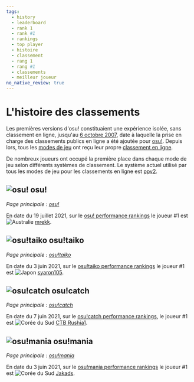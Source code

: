 ```yaml
---
tags:
  - history
  - leaderboard
  - rank 1
  - rank #1
  - rankings
  - top player
  - histoire
  - classement
  - rang 1
  - rang #1
  - classements
  - meilleur joueur
no_native_review: true
---
```


# L'histoire des classements

Les premières versions d'osu! constituaient une expérience isolée, sans classement en ligne, jusqu'au [6 octobre 2007](https://osu.ppy.sh/community/forums/topics/15?n=29), date à laquelle la prise en charge des classements publics en ligne a été ajoutée pour [osu!](/wiki/Game_mode/osu!). Depuis lors, tous les [modes de jeu](/wiki/Game_mode) ont reçu leur propre [classement en ligne](https://osu.ppy.sh/rankings/osu/performance).

De nombreux joueurs ont occupé la première place dans chaque mode de jeu selon différents systèmes de classement. Le système actuel utilisé par tous les modes de jeu pour les classements en ligne est [ppv2](/wiki/Performance_points/ppv2).

## ![][osu!] osu!

*Page principale : [osu!](osu!)*

En date du 19 juillet 2021, sur le [osu! performance rankings](https://osu.ppy.sh/rankings/osu/performance) le joueur #1 est ![][flag_AU] [mrekk](https://osu.ppy.sh/users/7562902/osu).

## ![][osu!taiko] osu!taiko

*Page principale : [osu!taiko](osu!taiko)*

En date du 3 juin 2021, sur le [osu!taiko performance rankings](https://osu.ppy.sh/rankings/taiko/performance) le joueur #1 est ![][flag_JP] [syaron105](https://osu.ppy.sh/users/8741695/taiko).

## ![][osu!catch] osu!catch

*Page principale : [osu!catch](osu!catch)*

En date du 7 juin 2021, sur le [osu!catch performance rankings](https://osu.ppy.sh/rankings/fruits/performance), le joueur #1 est ![][flag_KR] [CTB Rushia1](https://osu.ppy.sh/users/4158549/fruits).

## ![][osu!mania] osu!mania

*Page principale : [osu!mania](osu!mania)*

En date du 3 juin 2021, sur le [osu!mania performance rankings](https://osu.ppy.sh/rankings/mania/performance) le joueur #1 est ![][flag_KR] [Jakads](https://osu.ppy.sh/users/259972/mania).

[osu!]: /wiki/shared/mode/osu.png "osu!"
[osu!taiko]: /wiki/shared/mode/taiko.png "osu!taiko"
[osu!catch]: /wiki/shared/mode/catch.png "osu!catch"
[osu!mania]: /wiki/shared/mode/mania.png "osu!mania"

[flag_AU]: /wiki/shared/flag/AU.gif "Australie"
[flag_JP]: /wiki/shared/flag/JP.gif "Japon"
[flag_KR]: /wiki/shared/flag/KR.gif "Corée du Sud"
